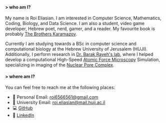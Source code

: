 #### > who am I?
My name is Roi Eliasian. 
I am interested in Computer Science, Mathematics, Coding, Biology, and Data Science. 
I am also a student, video game developer, Hebrew poet, nerd, gamer, and a reader. My favourite book is probably [The Brothers Karamazov](https://en.wikipedia.org/wiki/The_Brothers_Karamazov). 

Currently I am studying towards a BSc in computer science and computational biology at the Hebrew University of Jerusalem (HUJI). Additionally, I perform research in [Dr. Barak Raveh's lab](https://www.ravehlab.org/), where I helped develop a computational High-Speed [Atomic Force Microscopy](https://en.wikipedia.org/wiki/Atomic_force_microscopy) Simulation, specializing in imaging of the [Nuclear Pore Complex](https://en.wikipedia.org/wiki/Nuclear_pore).  
#### > where am I?
You can feel free to reach me at the following places:
* 📧 Personal Email: roi6566561@gmail.com
* 📧 University Email: roi.eliasian@mail.huji.ac.il
* 💻 [GitHub](https://github.com/xroi)
* 💼 [LinkedIn](https://www.linkedin.com/in/roi-eliasian-22630a166/)

